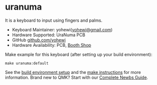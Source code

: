 # uranuma

It is a keyboard to input using fingers and palms.


* Keyboard Maintainer: yohewi(yohewi@gmail.com)
* Hardware Supported: UraNuma PCB
* GitHub [github.com/yohewi](https://github.com/yohewi)
* Hardware Availability: PCB, [Booth Shop](https://rt421.booth.pm/)

Make example for this keyboard (after setting up your build environment):

    make uranuma:default

See the [build environment setup](https://docs.qmk.fm/#/getting_started_build_tools) and the [make instructions](https://docs.qmk.fm/#/getting_started_make_guide) for more information. Brand new to QMK? Start with our [Complete Newbs Guide](https://docs.qmk.fm/#/newbs).
